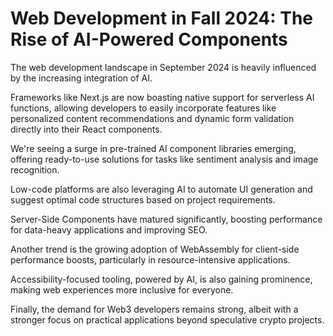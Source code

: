# Web Development in Fall 2024: The Rise of AI-Powered Components

The web development landscape in September 2024 is heavily influenced by the increasing integration of AI.

Frameworks like Next.js are now boasting native support for serverless AI functions, allowing developers to easily incorporate features like personalized content recommendations and dynamic form validation directly into their React components.

We're seeing a surge in pre-trained AI component libraries emerging, offering ready-to-use solutions for tasks like sentiment analysis and image recognition.

Low-code platforms are also leveraging AI to automate UI generation and suggest optimal code structures based on project requirements.

Server-Side Components have matured significantly, boosting performance for data-heavy applications and improving SEO.

Another trend is the growing adoption of WebAssembly for client-side performance boosts, particularly in resource-intensive applications.

Accessibility-focused tooling, powered by AI, is also gaining prominence, making web experiences more inclusive for everyone.

Finally, the demand for Web3 developers remains strong, albeit with a stronger focus on practical applications beyond speculative crypto projects.
